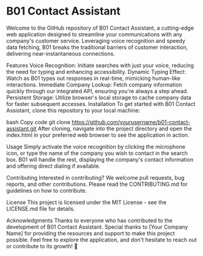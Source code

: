 
# B01 Contact Assistant
Welcome to the GitHub repository of B01 Contact Assistant, a cutting-edge web application designed to streamline your communications with any company's customer service. Leveraging voice recognition and speedy data fetching, B01 breaks the traditional barriers of customer interaction, delivering near-instantaneous connections.

Features
Voice Recognition: Initiate searches with just your voice, reducing the need for typing and enhancing accessibility.
Dynamic Typing Effect: Watch as B01 types out responses in real-time, mimicking human-like interactions.
Immediate Company Lookup: Fetch company information quickly through our integrated API, ensuring you're always a step ahead.
Persistent Storage: Utilize browser's local storage to cache company data for faster subsequent accesses.
Installation
To get started with B01 Contact Assistant, clone this repository to your local machine:

bash
Copy code
git clone https://github.com/yourusername/b01-contact-assistant.git
After cloning, navigate into the project directory and open the index.html in your preferred web browser to see the application in action.

Usage
Simply activate the voice recognition by clicking the microphone icon, or type the name of the company you wish to contact in the search box. B01 will handle the rest, displaying the company's contact information and offering direct dialing if available.

Contributing
Interested in contributing? We welcome pull requests, bug reports, and other contributions. Please read the CONTRIBUTING.md for guidelines on how to contribute.

License
This project is licensed under the MIT License - see the LICENSE.md file for details.

Acknowledgments
Thanks to everyone who has contributed to the development of B01 Contact Assistant.
Special thanks to [Your Company Name] for providing the resources and support to make this project possible.
Feel free to explore the application, and don't hesitate to reach out or contribute to its growth! 🚀
